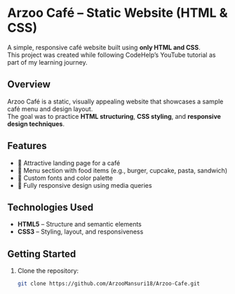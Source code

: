# Arzoo Café – Static Website (HTML & CSS)

A simple, responsive café website built using **only HTML and CSS**.  
This project was created while following CodeHelp’s YouTube tutorial as part of my learning journey.

##  Overview
Arzoo Café is a static, visually appealing website that showcases a sample café menu and design layout.  
The goal was to practice **HTML structuring**, **CSS styling**, and **responsive design techniques**.

##  Features
- 🍔 Attractive landing page for a café
- 📜 Menu section with food items (e.g., burger, cupcake, pasta, sandwich)
- 🎨 Custom fonts and color palette
- 📱 Fully responsive design using media queries

##  Technologies Used
- **HTML5** – Structure and semantic elements
- **CSS3** – Styling, layout, and responsiveness

##  Getting Started
1. Clone the repository:
   ```bash
   git clone https://github.com/ArzooMansuri18/Arzoo-Cafe.git
